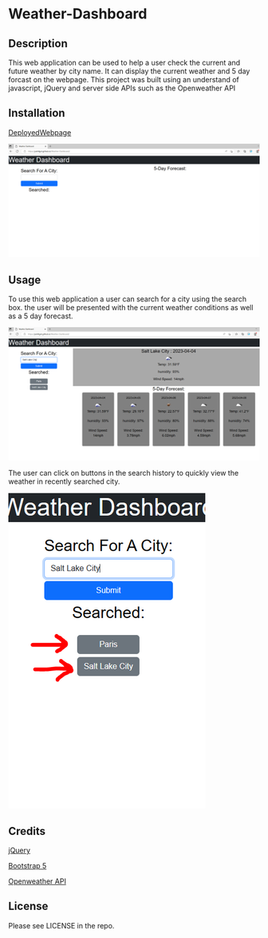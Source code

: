 # Weather-Dashboard

## Description

This web application can be used to help a user check the current and future weather by city name. It can display the current weather and 5 day forcast on the webpage. This project was built using an understand of javascript, jQuery and server side APIs such as the Openweather API

## Installation

[DeployedWebpage](https://josh4got.github.io/Weather-Dashboard/)

![Webpage](./assets/images/Deployed.PNG)

## Usage

To use this web application a user can search for a city using the search box. the user will be presented with the current weather conditions as well as a 5 day forecast.

![searched](./assets/images/Searched.PNG)

The user can click on buttons in the search history to quickly view the weather in recently searched city.

![recently searched](./assets/images/recently%20searched.PNG)

## Credits

[jQuery](https://api.jquery.com/)

[Bootstrap 5](https://getbootstrap.com/docs/5.0/getting-started/introduction/)

[Openweather API](https://openweathermap.org/api)

## License

Please see LICENSE in the repo.
